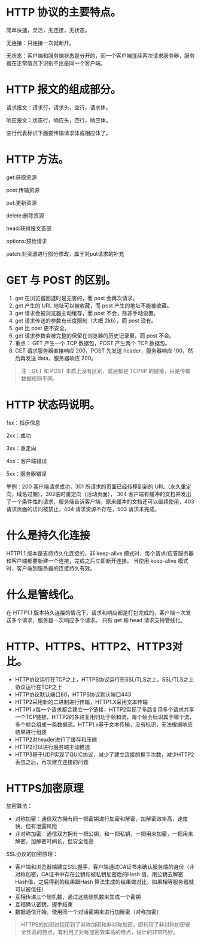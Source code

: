 # HTTP 协议的主要特点。

简单快速，灵活，无连接，无状态。

无连接：只连接一次就断开。

无状态：客户端和服务端状态是分开的，同一个客户端连续两次请求服务器，服务器在正常情况下识别不出是同一个客户端。

# HTTP 报文的组成部分。

请求报文：请求行，请求头，空行，请求体。

响应报文：状态行，响应头，空行，响应体。

空行代表标识下面要传输请求体或相应体了。

# HTTP 方法。

get:获取资源

post:传输资源

put:更新资源

delete:删除资源

head:获得报文首部

options:预检请求

patch:对资源进行部分修改，属于对put请求的补充

# GET 与 POST 的区别。

1. get 在浏览器回退时是无害的，而 post 会再次请求。
2. get 产生的 URL 地址可以被收藏，而 post 产生的地址不能被收藏。
3. get 请求会被浏览器主动缓存，而 post 不会，除非手动设置。
4. get 请求传送的参数有长度限制（大概 2kb），而 post 没有。
5. get 比 post 更不安全。
6. get 请求参数会被完整的保留在浏览器的历史记录里，而 post 不会。
7. 重点： GET 产生一个 TCP 数据包，POST 产生两个 TCP 数据包。
8. GET 请求服务器直接响应 200，POST 先发送 header，服务器响应 100，然后再发送 data，服务器响应 200。

> 注：GET 和 POST 本质上没有区别，底层都是 TCP/IP 的链接，只是传输数据规则不同。

# HTTP 状态码说明。

1xx：指示信息

2xx：成功

3xx：重定向

4xx：客户端错误

5xx：服务器错误

举例：200 客户端请求成功，301 所请求的页面已经转移到新的 URL（永久重定向，域名过期），302临时重定向（活动页面）， 304 客户端有缓冲的文档并发出了一个条件性的请求，服务端告诉客户端，原来缓冲的文档还可以继续使用，403 请求页面的访问被禁止，404 请求资源不存在，503 请求未完成。

# 什么是持久化连接

HTTP1.1 版本是支持持久化连接的，非 keep-alive 模式时，每个请求/应答服务器和客户端都要新建一个连接，完成之后立即断开连接。 当使用 keep-alive 模式时，客户端到服务器的连接持久有效。

# 什么是管线化。

在 HTTP1.1 版本持久连接的情况下，请求和响应都是打包完成的，客户端一次发送多个请求，服务器一次响应多个请求。 只有 get 和 head 请求支持管线化。

# HTTP、HTTPS、HTTP2、HTTP3对比。

* HTTP协议运行在TCP之上，HTTPS协议运行在SSL/TLS之上，SSL/TLS之上协议运行在TCP之上
* HTTP协议默认端口80，HTTPS协议默认端口443
* HTTP2采用新的二进制进行传输，HTTP1.X采用文本传输
* HTTP1.x每一个请求都会建立一个链接，HTTP2实现了多路复用多个请求共享一个TCP链接，HTTP2的多路复用归功于帧和流，每个帧会标识属于哪个流，多个帧会组成一条数据流。HTTP1.x基于文本传输，没有标识，无法根据响应结果进行组装
* HTTP2对header进行了缓存和压缩
* HTTP2可以进行服务端主动推送
* HTTP3基于UDP实现了QUIC协议，减少了建立连接的握手次数，减少HTTP2丢包之后，再次建立连接的问题

# HTTPS加密原理

加密算法：

* 对称加密：通信双方拥有同一把密钥进行加密和解密，加解密效率高，速度快，但有泄露风险
* 非对称加密：通信双方拥有一把公钥，和一把私钥，一把用来加密，一把用来解密，加解密时间长，但安全性高

SSL协议的加密原理：

* 客户端和浏览器端建立SSL握手，客户端通过CA证书来确认服务端的身份（非对称加密，CA证书中存在公钥和被私钥加密后的Hash 值，用公钥去解密Hash值，之后得到的结果跟Hash 算法生成的结果做对比，如果相等服务器就可以被信任）
* 互相传递三个随机数，通过这些随机数来生成一个密钥
* 互相确认密钥，握手结束
* 数据通信开始，使用同一个对话密钥来进行加解密（对称加密）

> HTTPS的加密过程用到了对称加密和非对称加密，即利用了非对称加密安全性高的特点，有利用了对称加密效率高的特点，设计的非常巧妙。

